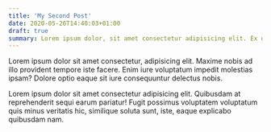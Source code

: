 ```yaml
---
title: 'My Second Post'
date: 2020-05-26T14:40:03+01:00
draft: true
summary: Lorem ipsum dolor, sit amet consectetur adipisicing elit. Ex quia eos impedit dolorem repudiandae repellat autem tempore corrupti alias nulla? Ea similique odit maxime deleniti cumque quisquam incidunt veritatis architecto.
---
```


Lorem ipsum dolor sit amet consectetur, adipisicing elit. Maxime nobis ad illo provident tempore iste facere. Enim iure voluptatum impedit molestias ipsam? Dolore optio eaque sit iure consequuntur delectus nobis.

Lorem ipsum dolor sit amet consectetur adipisicing elit. Quibusdam at reprehenderit sequi earum pariatur! Fugit possimus voluptatem voluptatum quis minus veritatis hic, similique soluta sunt, iste, eaque explicabo quibusdam nam.
